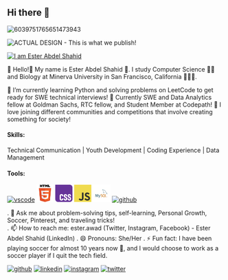 ## Hi there 👋

![6039751765651473943](https://github.com/user-attachments/assets/a9a30174-16f8-4e53-97d3-d2b73408e0df) 
 
![ACTUAL DESIGN - This is what we publish!](https://github.com/user-attachments/assets/ab8486a6-aa44-4a4c-aebc-6097b640011c)


<a target="_blank" rel="noopener noreferrer nofollow" href=" ![ACTUAL DESIGN - This is what we publish!](https://github.com/user-attachments/assets/ab8486a6-aa44-4a4c-aebc-6097b640011c)
"><img src=" ![ACTUAL DESIGN - This is what we publish!](https://github.com/user-attachments/assets/ab8486a6-aa44-4a4c-aebc-6097b640011c)
" alt="I am Ester Abdel Shahid " style="max-width: 100%;"></a>



🔭 Hello!👋 My name is Ester Abdel Shahid 🦋. I study Computer Science 👩‍💻 and Biology at Minerva University in San Francisco, California 🐝🌁🌉. 

🌱 I’m currently learning Python and solving problems on LeetCode to get ready for SWE technical interviews!
🐌 Currently SWE and Data Analytics fellow at Goldman Sachs, RTC fellow, and Student Member at Codepath!
👯 I love joining different communities and competitions that involve creating something for society!

#### Skills:
Technical Communication | Youth Development | Coding Experience | Data Management

#### Tools:

<a href="https://github.com/Ester0Awad"><img src="https://camo.githubusercontent.com/62a21ed081e3b5fc4b7e43b4b0dd59e08cfe7b184b635af6400f46b3542f6af2/68747470733a2f2f75706c6f61642e77696b696d656469612e6f72672f77696b6970656469612f636f6d6d6f6e732f7468756d622f322f32642f56697375616c5f53747564696f5f436f64655f312e31385f69636f6e2e7376672f3132303070782d56697375616c5f53747564696f5f436f64655f312e31385f69636f6e2e7376672e706e67" alt="vscode" height="40" data-canonical-src="https://upload.wikimedia.org/wikipedia/commons/thumb/2/2d/Visual_Studio_Code_1.18_icon.svg/1200px-Visual_Studio_Code_1.18_icon.svg.png" style="max-width: 100%;"></a> <a href="https://www.linkedin.com/in/esterawad039" rel="nofollow"><img src="https://raw.githubusercontent.com/github/explore/80688e429a7d4ef2fca1e82350fe8e3517d3494d/topics/html/html.png" alt="html" height="40" style="max-width: 100%;"></a> <a href="https://www.linkedin.com/in/esterawad039" rel="nofollow"><img src="https://raw.githubusercontent.com/github/explore/80688e429a7d4ef2fca1e82350fe8e3517d3494d/topics/css/css.png" alt="css" height="40" style="max-width: 100%;"></a> <a href="https://www.linkedin.com/in/esterawad039"><img src="https://raw.githubusercontent.com/github/explore/80688e429a7d4ef2fca1e82350fe8e3517d3494d/topics/javascript/javascript.png" alt="js" height="40" style="max-width: 100%;"></a> <a href="https://www.linkedin.com/in/esterawad039" rel="nofollow"><img src="https://raw.githubusercontent.com/github/explore/80688e429a7d4ef2fca1e82350fe8e3517d3494d/topics/mysql/mysql.png" alt="mysql" height="40" style="max-width: 100%;"></a>  <a href="https://github.com/Ester0Awad" rel="nofollow"><img src="https://camo.githubusercontent.com/998fa66ff03cd03b885ed190c9f43310648eaa9b341d2ba4f66fe41b532074ed/68747470733a2f2f6769746875622e6769746875626173736574732e636f6d2f696d616765732f6d6f64756c65732f6c6f676f735f706167652f4769744875622d4d61726b2e706e67" alt="github" height="40" data-canonical-src="https://github.githubassets.com/images/modules/logos_page/GitHub-Mark.png" style="max-width: 100%;"></a>



. 💬 Ask me about problem-solving tips, self-learning, Personal Growth, Soccer, Pinterest, and traveling tricks!  
. 📫 How to reach me: ester.awad (Twitter, Instagram, Facebook) - Ester Abdel Shahid (LinkedIn)
        . 😄 Pronouns: She/Her
        . ⚡ Fun fact: I have been playing soccer for almost 10 years now 🐞, and I would choose to work as a soccer player if I quit the tech field. 


<a href="https://github.com/Ester0Awad"><img src="https://camo.githubusercontent.com/fbb043f6222f79cd431aef2de0ea1a59cad52fb1ef5c1c97ae8cf4110fce4a56/68747470733a2f2f63646e2e6a7364656c6976722e6e65742f6e706d2f73696d706c652d69636f6e7340332e302e312f69636f6e732f6769746875622e737667" alt="github" height="40" data-canonical-src="https://cdn.jsdelivr.net/npm/simple-icons@3.0.1/icons/github.svg" style="max-width: 100%;"></a> <a href="https://www.linkedin.com/in/esterawad039" rel="nofollow"><img src="https://camo.githubusercontent.com/63c5628475bc11d3e5262b303261fcdb3d43a5f2a19b99eba7ce3b80cd0d0abc/68747470733a2f2f63646e2e6a7364656c6976722e6e65742f6e706d2f73696d706c652d69636f6e7340332e302e312f69636f6e732f6c696e6b6564696e2e737667" alt="linkedin" height="40" data-canonical-src="https://cdn.jsdelivr.net/npm/simple-icons@3.0.1/icons/linkedin.svg" style="max-width: 100%;"></a> <a href="https://www.instagram.com/ester.awad/" rel="nofollow"><img src="https://camo.githubusercontent.com/57b262a80624af91ef759c7fb2a8c14168a928184e1d10f90f424e09c68b55f7/68747470733a2f2f63646e2e6a7364656c6976722e6e65742f6e706d2f73696d706c652d69636f6e7340332e302e312f69636f6e732f696e7374616772616d2e737667" alt="instagram" height="40" data-canonical-src="https://cdn.jsdelivr.net/npm/simple-icons@3.0.1/icons/instagram.svg" style="max-width: 100%;"></a> <a href="https://x.com/ester_awad" rel="nofollow"><img src="https://camo.githubusercontent.com/aaa996f5975329510c34de6f801b0cc4ccc2c3faad6133d3e0db9ffed2d7d07e/68747470733a2f2f63646e2e6a7364656c6976722e6e65742f6e706d2f73696d706c652d69636f6e7340332e302e312f69636f6e732f747769747465722e737667" alt="twitter" height="40" data-canonical-src="https://cdn.jsdelivr.net/npm/simple-icons@3.0.1/icons/twitter.svg" style="max-width: 100%;"></a>


<!--
**Ester0Awad/Ester0Awad** is a ✨ _special_ ✨ repository because its `README.md` (this file) appears on your GitHub profile.

-->
